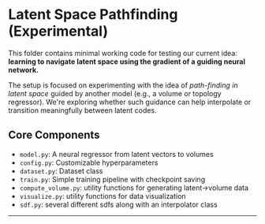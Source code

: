 # Latent Space Pathfinding (Experimental)

This folder contains minimal working code for testing our current idea:  
**learning to navigate latent space using the gradient of a guiding neural network.**

The setup is focused on experimenting with the idea of _path-finding in latent space_ guided by another model (e.g., a volume or topology regressor). We're exploring whether such guidance can help interpolate or transition meaningfully between latent codes.

## Core Components

- `model.py`: A neural regressor from latent vectors to volumes
- `config.py`: Customizable hyperparameters
- `dataset.py`: Dataset class
- `train.py`: Simple training pipeline with checkpoint saving
- `compute_volume.py`: utility functions for generating latent->volume data
- `visualize.py`: utility functions for data visualization
- `sdf.py`: several different sdfs along with an interpolator class



---

